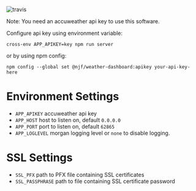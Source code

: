 ![travis](https://travis-ci.org/melgish/weather-dashboard.svg?branch=develop)

Note: You need an accuweather api key to use this software.

Configure api key using environment variable:
```
cross-env APP_APIKEY=key npm run server
```

or by using npm config:

```
npm config --global set @njf/weather-dashboard:apikey your-api-key-here
```
# Environment Settings
  + `APP_APIKEY` accuweather api key
  + `APP_HOST` host to listen on, default `0.0.0.0`
  + `APP_PORT` port to listen on, default `62865`
  + `APP_LOGLEVEL` morgan logging level or `none` to disable logging.

# SSL Settings
  + `SSL_PFX` path to PFX file containing SSL certificates
  + `SSL_PASSPHRASE` path to file containing SSL certificate password
